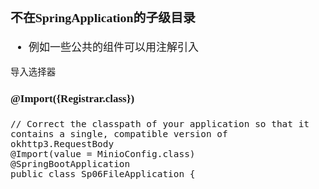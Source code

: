 <span  style="font-family: Simsun,serif; font-size: 17px; ">

### 不在SpringApplication的子级目录

- 例如一些公共的组件可以用注解引入

~~~
导入选择器
~~~

#### @Import({Registrar.class})

~~~
// Correct the classpath of your application so that it contains a single, compatible version of okhttp3.RequestBody
@Import(value = MinioConfig.class)
@SpringBootApplication
public class Sp06FileApplication {
~~~

</span>